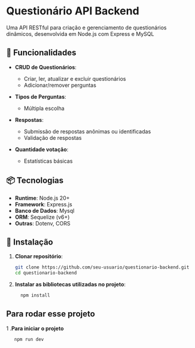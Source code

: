# Questionário API Backend

Uma API RESTful para criação e gerenciamento de questionários dinâmicos, desenvolvida em Node.js com Express e MySQL

## 🚀 Funcionalidades

- **CRUD de Questionários**:
  - Criar, ler, atualizar e excluir questionários
  - Adicionar/remover perguntas
- **Tipos de Perguntas**:
  - Múltipla escolha
- **Respostas**:
  - Submissão de respostas anônimas ou identificadas
  - Validação de respostas

- **Quantidade votação**:
  - Estatísticas básicas

## 📦 Tecnologias

- **Runtime**: Node.js 20+
- **Framework**: Express.js
- **Banco de Dados**: Mysql
- **ORM**: Sequelize (v6+)
- **Outras**: Dotenv, CORS

## 🔧 Instalação

1. **Clonar repositório**:
   ```bash
   git clone https://github.com/seu-usuario/questionario-backend.git
   cd questionario-backend
   ```
2. **Instalar as bibliotecas utilizadas no projeto**:
   ```bash
     npm install
     ```
## Para rodar esse projeto
  1 .**Para iniciar o projeto**
  ```bash
     npm run dev
  ```


